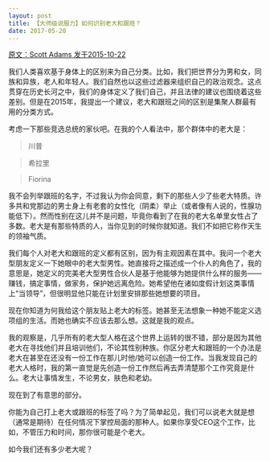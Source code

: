 ```yaml
---
layout: post
title: 【大师级说服力】如何识别老大和跟班？
date: 2017-05-20
---
```



 [原文：Scott Adams   发于2015-10-22][1]

我们人类喜欢基于身体上的区别来为自己分类。比如，我们把世界分为男和女，同族和异族，老人和年轻人。我们自然也以这些过滤器来组织自己的政治观念。这点贯穿在历史长河之中，我们的身体定义了我们自己，并且法律的建议也围绕着这些差别。但是在2015年，我提出一个建议，老大和跟班之间的区别是集聚人群最有用的分类方式。

考虑一下那些竞选总统的家伙吧。在我的个人看法中，那个群体中的老大是：

>川普

>希拉里

>Fiorina

我不会列举跟班的名字，不过我认为你会同意，剩下的那些人少了些老大特质。许多共和党那边的男士身上有老套的女性化（阴柔）举止（或者像有人说的，性腺功能低下）。然而性别在这儿并不是问题，毕竟你看到了在我的老大名单里女性占了多数。老大是有那些特质的人，当你见到的时候你就知道。我们不如把它称作天生的领袖气质。

我们每个人对老大和跟班的定义都有区别，因为有主观因素在其中。我问一个老大型朋友定义一下她眼中的老大型男性。她直接将之描述成一个仆人的角色了，我的意思是，她定义的完美老大型男性合伙人是基于他能够为她提供什么样的服务——赚钱，搞定事情，做家务，保护她远离危险。她希望他在诸如度假计划这类事情上“当领导”，但很明显他只能在计划里安排那些她想要的项目。

现在你知道为何我给这个朋友贴上老大的标签。她甚至无法想象一种她不能定义选项组的生活。而她也确实不应该去那么想。这就是我的观点。

我的观察是，几乎所有的老大型人格在这个世界上运转的很不错，部分是因为其他老大在寻找他们并且培训他们，不论其性别种族。你区分老大和跟班的一个办法是老大在甚至在还没有一份工作在那儿时他/她可以创造一份工作。当我发现自己的老大人格时，我的第一直觉是先创造一份工作然后再去弄清楚那个工作究竟是什么。老大让事情发生，不论男女，肤色和老幼。

现在到了有意思的部分。

你能为自己打上老大或跟班的标签了吗？为了简单起见，我们可以说老大就是想（通常是期待）在任何情况下掌控局面的那种人。如果你享受CEO这个工作，比如，不管压力和时间，那你很可能是个老大。

如今我们还有多少老大呢？

[1]: http://blog.dilbert.com/post/131681830386/the-alpha-in-the-room





